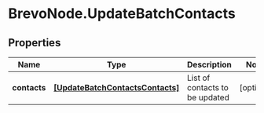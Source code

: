 # BrevoNode.UpdateBatchContacts

## Properties
Name | Type | Description | Notes
------------ | ------------- | ------------- | -------------
**contacts** | [**[UpdateBatchContactsContacts]**](UpdateBatchContactsContacts.md) | List of contacts to be updated | [optional] 


